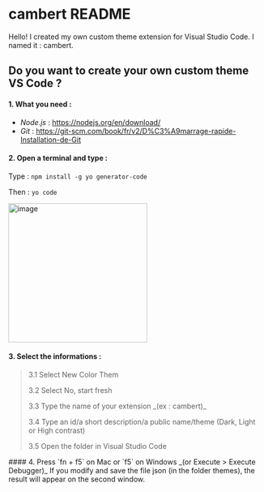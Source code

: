 # cambert README

Hello!
I created my own custom theme extension for Visual Studio Code. I named it : cambert.

## Do you want to create your own custom theme VS Code ?

#### 1. What you need :
- _Node.js_ : https://nodejs.org/en/download/
- _Git_ : https://git-scm.com/book/fr/v2/D%C3%A9marrage-rapide-Installation-de-Git

#### 2. Open a terminal and type : 
Type : `npm install -g yo generator-code`

Then : 
`yo code`

<img width="274" alt="image" src="https://user-images.githubusercontent.com/60038113/190916202-f173cdfc-ad23-4280-b3e8-f13778ea1b8d.png">

#### 3. Select the informations : 
<BLOCKQUOTE>
   <p>3.1 Select New Color Them</p> 
   <p>3.2 Select No, start fresh</p>
   <p>3.3 Type the name of your extension _(ex : cambert)_</p>
   <p>3.4 Type an id/a short description/a public name/theme (Dark, Light or High contrast)</p>
   <p>3.5 Open the folder in Visual Studio Code</p>
</BLOCKQUOTE>
#### 4. Press `fn + f5` on Mac or `f5` on Windows _(or Execute > Execute Debugger)_
If you modify and save the file json (in the folder themes), the result will appear on the second window.







